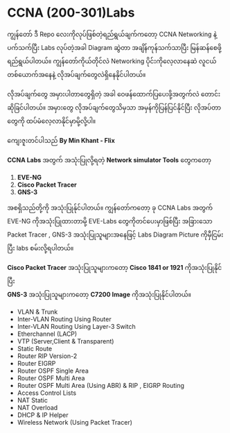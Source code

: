 # CCNA (200-301)Labs
ကျွန်တော် ဒီ Repo လေးကိုလုပ်ဖြစ်တဲ့ရည်ရွယ်ချက်ကတော့ CCNA Networking နဲ့ပက်သက်ပြီး Labs လုပ်တဲ့အခါ Diagram ဆွဲတာ အချိန်ကုန်သက်သာပြီး မြန်ဆန်စေဖို့ရည်ရွယ်ပါတယ်။
ကျွန်တော်ကိုယ်တိုင်လဲ Networking ပိုင်းကိုလေ့လာနေဆဲ လူငယ်တစ်ယောက်အနေနဲ့ လိုအပ်ချက်တွေလဲရှိနေနိုင်ပါတယ်။

လိုအပ်ချက်တွေ အမှားပါတာတွေရှိတဲ့ အခါ ဝေဖန်ထောက်ပြပေးဖို့အတွက်လဲ တောင်းဆိုခြင်ပါတယ်။
အမှားတွေ လိုအပ်ချက်တွေသိမှသာ အမှန်ကိုပြန်ပြင်နိုင်ပြီး လိုအပ်တာတွေကို ထပ်မံလေ့လာနိုင်မှာမို့လို့ပါ။

ကျေးဇူးတင်ပါသည်
**By Min Khant - Flix**

**CCNA Labs** အတွက် အသုံးပြုလို့ရတဲ့ **Network simulator Tools** တွေကတော့ <br/>
1.  **EVE-NG** <br/>
2.  **Cisco Packet Tracer** <br/>
3.  **GNS-3** <br/>

အစရှိသည်တို့ကို အသုံးပြုန်ုင်ပါတယ်။
ကျွန်တော်ကတော့ ခု CCNA Labs အတွက် EVE-NG ကိုအသုံးပြုထားတာမို့ EVE-Labs တွေကိုတင်ပေးမှာဖြစ်ပြီး အခြားသော Packet Tracer , GNS-3 အသုံးပြုသူများအနေဖြင့်
Labs Diagram Picture ကိုမှီငြမ်းပြီး labs စမ်းလို့ရပါတယ်။ <br/>

**Cisco Packet Tracer** အသုံးပြုသူများကတော့ **Cisco 1841 or 1921** ကိုအသုံးပြုနိုင်ပြီး <br/>
**GNS-3** အသုံးပြုသူများကတော့ **C7200 Image** ကိုအသုံးပြုနိုင်ပါတယ်။ <br/>

*  VLAN & Trunk
*  Inter-VLAN Routing Using Router
*  Inter-VLAN Routing Using Layer-3 Switch
*  Etherchannel (LACP)
*  VTP (Server,Client & Transparent)
*  Static Route
*  Router RIP Version-2
*  Router EIGRP
*  Router OSPF Single Area
*  Router OSPF Multi Area
*  Router OSPF Multi Area (Using ABR) & RIP , EIGRP Routing
*  Access Control Lists
*  NAT Static
*  NAT Overload
*  DHCP & IP Helper
*  Wireless Network (Using Packet Tracer)




